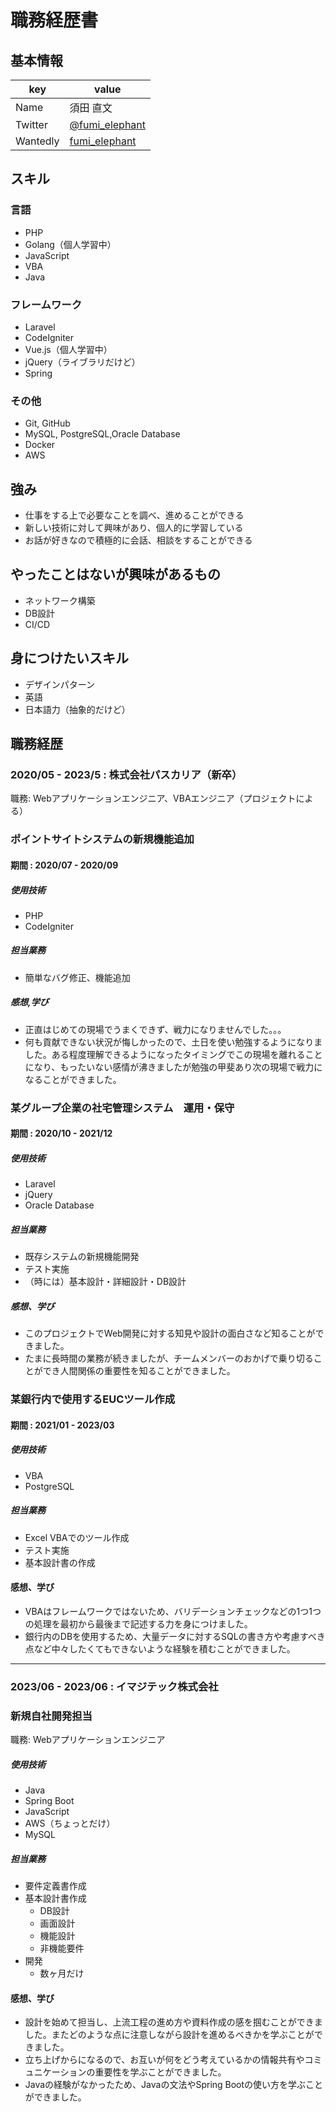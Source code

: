 # 職務経歴書

## 基本情報

|key|value|
|---|-----|
|Name|須田 直文|
|Twitter|[@fumi_elephant](https://twitter.com/fumi_elephant)|
|Wantedly|[fumi_elephant](https://www.wantedly.com/id/fumi_elephant)|

## スキル

### 言語

- PHP
- Golang（個人学習中）
- JavaScript
- VBA
- Java

### フレームワーク

- Laravel
- CodeIgniter
- Vue.js（個人学習中）
- jQuery（ライブラリだけど）
- Spring

### その他

- Git, GitHub
- MySQL, PostgreSQL,Oracle Database
- Docker
- AWS

## 強み

- 仕事をする上で必要なことを調べ、進めることができる
- 新しい技術に対して興味があり、個人的に学習している
- お話が好きなので積極的に会話、相談をすることができる

## やったことはないが興味があるもの

- ネットワーク構築
- DB設計
- CI/CD

## 身につけたいスキル

- デザインパターン
- 英語
- 日本語力（抽象的だけど）

## 職務経歴

### 2020/05 - 2023/5 : 株式会社パスカリア（新卒）

職務: Webアプリケーションエンジニア、VBAエンジニア（プロジェクトによる）

### ポイントサイトシステムの新規機能追加

#### 期間 : 2020/07 - 2020/09

##### 使用技術

- PHP
- CodeIgniter

##### 担当業務

- 簡単なバグ修正、機能追加

##### 感想,学び

- 正直はじめての現場でうまくできず、戦力になりませんでした。。。
- 何も貢献できない状況が悔しかったので、土日を使い勉強するようになりました。ある程度理解できるようになったタイミングでこの現場を離れることになり、もったいない感情が沸きましたが勉強の甲斐あり次の現場で戦力になることができました。

### 某グループ企業の社宅管理システム　運用・保守

#### 期間 : 2020/10 - 2021/12

##### 使用技術

- Laravel
- jQuery
- Oracle Database

##### 担当業務

- 既存システムの新規機能開発
- テスト実施
- （時には）基本設計・詳細設計・DB設計

##### 感想、学び

- このプロジェクトでWeb開発に対する知見や設計の面白さなど知ることができました。
- たまに長時間の業務が続きましたが、チームメンバーのおかげで乗り切ることができ人間関係の重要性を知ることができました。

### 某銀行内で使用するEUCツール作成

#### 期間 : 2021/01 - 2023/03

##### 使用技術

- VBA
- PostgreSQL

##### 担当業務

- Excel VBAでのツール作成
- テスト実施
- 基本設計書の作成

#### 感想、学び

- VBAはフレームワークではないため、バリデーションチェックなどの1つ1つの処理を最初から最後まで記述する力を身につけました。
- 銀行内のDBを使用するため、大量データに対するSQLの書き方や考慮すべき点など中々したくてもできないような経験を積むことができました。

***

### 2023/06 - 2023/06 : イマジテック株式会社

### 新規自社開発担当

職務: Webアプリケーションエンジニア

##### 使用技術

- Java
- Spring Boot
- JavaScript
- AWS（ちょっとだけ）
- MySQL

##### 担当業務

- 要件定義書作成
- 基本設計書作成
  - DB設計
  - 画面設計
  - 機能設計
  - 非機能要件
- 開発
  - 数ヶ月だけ

#### 感想、学び

- 設計を始めて担当し、上流工程の進め方や資料作成の感を掴むことができました。またどのような点に注意しながら設計を進めるべきかを学ぶことができました。
- 立ち上げからになるので、お互いが何をどう考えているかの情報共有やコミュニケーションの重要性を学ぶことができました。
- Javaの経験がなかったため、Javaの文法やSpring Bootの使い方を学ぶことができました。
